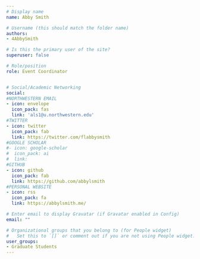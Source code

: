 ```yaml
---
# Display name
name: Abby Smith

# Username (this should match the folder name)
authors:
- 4AbbySmith

# Is this the primary user of the site?
superuser: false

# Role/position
role: Event Coordinator


# Social/Academic Networking
social:
#NORTHWESTERN EMAIL 
- icon: envelope
  icon_pack: fas
  link: 'als1@u.northwestern.edu'
#TWITTER
- icon: twitter
  icon_pack: fab
  link: https://twitter.com/flabbysmith
#GOOGLE SCHOLAR
#- icon: google-scholar
#  icon_pack: ai
#  link: 
#GITHUB
- icon: github
  icon_pack: fab
  link: https://github.com/abbylsmith
#PERSONAL WEBSITE 
- icon: rss
  icon_pack: fa
  link: https://abbylsmith.me/

# Enter email to display Gravatar (if Gravatar enabled in Config)
email: ""

# Organizational groups that you belong to (for People widget)
#   Set this to `[]` or comment out if you are not using People widget.
user_groups:
- Graduate Students
---
```

